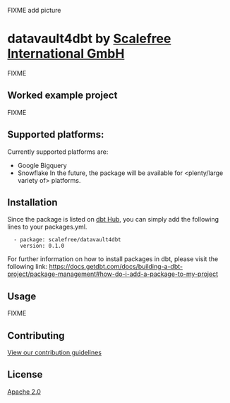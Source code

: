 FIXME add picture

# datavault4dbt by [Scalefree International GmbH](https://www.scalefree.com)

FIXME
## Worked example project
FIXME

## Supported platforms:
Currently supported platforms are:
* Google Bigquery
* Snowflake
In the future, the package will be available for <plenty/large variety of> platforms.

## Installation
Since the package is listed on [dbt Hub](https://hub.getdbt.com/), you can simply add the following lines to your packages.yml. 

      - package: scalefree/datavault4dbt
        version: 0.1.0

For further information on how to install packages in dbt, please visit the following link: 
https://docs.getdbt.com/docs/building-a-dbt-project/package-management#how-do-i-add-a-package-to-my-project

## Usage

 FIXME
## Contributing
[View our contribution guidelines](CONTRIBUTING.md)

## License
[Apache 2.0](LICENSE.md)
